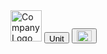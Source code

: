 <customHeader>
    <Toolbar id="headerToolbar">
        <Image src="path/to/your/logo.png" alt="Company Logo" width="50px" /> <!-- Replace with your actual logo URL or path -->
        <Text text="Marius Pedersen" class="sapUiSmallMarginBegin" />
        <ToolbarSpacer />
        <Button press=".onSetEnglish" type="Transparent" tooltip="English"> <!-- Added tooltip for accessibility -->
            <layoutData><OverflowToolbarLayoutData priority="NeverOverflow" /></layoutData>
            <content>
                <Image src="https://upload.wikimedia.org/wikipedia/en/thumb/a/ae/Flag_of_the_United_Kingdom.svg/1280px-Flag_of_the_United_Kingdom.svg.png" 
                       alt="United Kingdom Flag (English)" 
                       width="24px" 
                       height="12px" /> <!-- Aspect ratio preserved; adjust size if needed -->
            </content>
        </Button>
        <Button press=".onSetDanish" type="Transparent" tooltip="Danish">
            <layoutData><OverflowToolbarLayoutData priority="NeverOverflow" /></layoutData>
            <content>
                <Image src="https://upload.wikimedia.org/wikipedia/commons/thumb/9/9c/Flag_of_Denmark.svg/1280px-Flag_of_Denmark.svg.png" 
                       alt="Denmark Flag (Danish)" 
                       width="24px" 
                       height="18px" /> <!-- Aspect ratio preserved -->
            </content>
        </Button>
    </Toolbar>
</customHeader>

